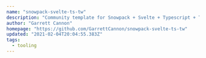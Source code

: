 ```yaml
---
name: "snowpack-svelte-ts-tw"
description: "Community template for Snowpack + Svelte + Typescript + TailwindCSS"
author: "Garrett Cannon"
homepage: "https://github.com/GarrettCannon/snowpack-svelte-ts-tw"
updated: "2021-02-04T20:04:55.383Z"
tags: 
  - tooling
---
```

